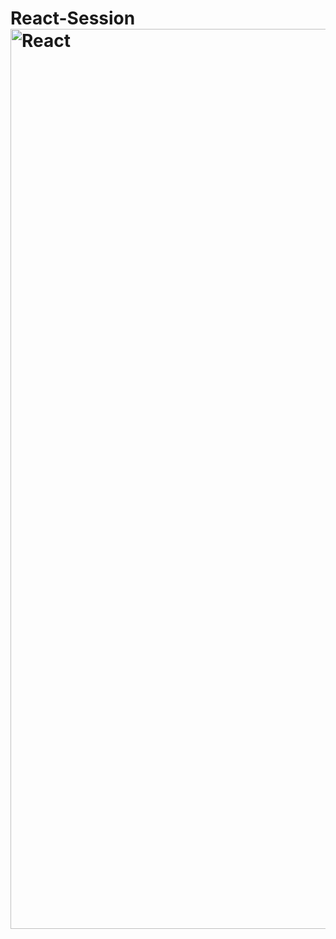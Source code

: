 # React-Session<img width="1440" alt="React" src="https://github.com/Seung876/React-Session/assets/163703368/be0ba2e2-d62f-4fb8-a289-c94cf460833f">
